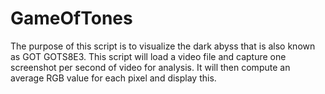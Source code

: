 # GameOfTones
The purpose of this script is to visualize the dark abyss that is also known as GOT GOTS8E3. This script will load a video file and capture one screenshot per second of video for analysis. It will then compute an average RGB value for each pixel and display this.
